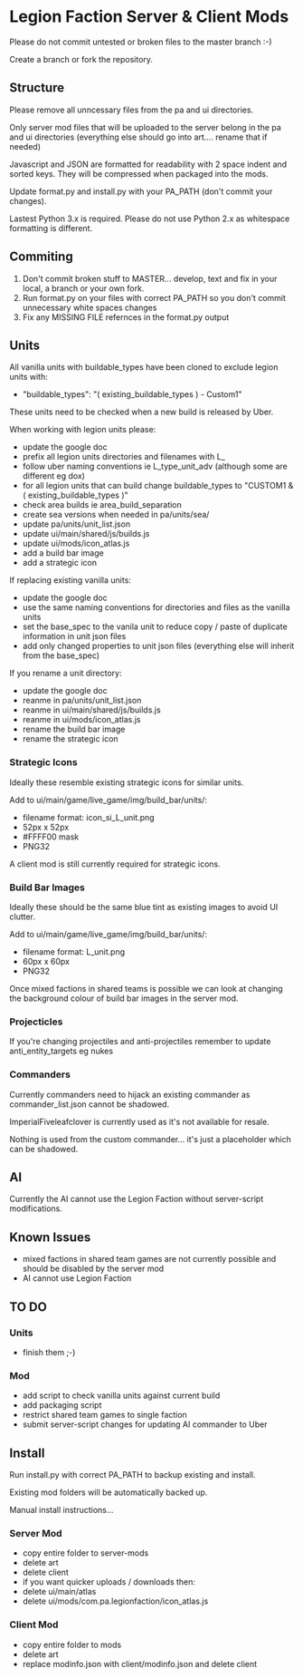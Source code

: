 # Legion Faction Server & Client Mods

Please do not commit untested or broken files to the master branch :-)

Create a branch or fork the repository.


## Structure

Please remove all unncessary files from the pa and ui directories.

Only server mod files that will be uploaded to the server belong in the pa and ui directories (everything else should go into art.... rename that if needed)

Javascript and JSON are formatted for readability with 2 space indent and sorted keys. They will be compressed when packaged into the mods.

Update format.py and install.py with your PA_PATH (don't commit your changes).

Lastest Python 3.x is required. Please do not use Python 2.x as whitespace formatting is different.


## Commiting

1. Don't commit broken stuff to MASTER... develop, text and fix in your local, a branch or your own fork.
2. Run format.py on your files with correct PA_PATH so you don't commit unnecessary white spaces changes
3. Fix any MISSING FILE refernces in the format.py output


## Units

All vanilla units with buildable_types have been cloned to exclude legion units with:

- "buildable_types": "( existing_buildable_types ) - Custom1"

These units need to be checked when a new build is released by Uber.

When working with legion units please:

- update the google doc
- prefix all legion units directories and filenames with L_
- follow uber naming conventions ie L_type_unit_adv (although some are different eg dox)
- for all legion units that can build change buildable_types to "CUSTOM1 & ( existing_buildable_types )"
- check area builds ie area_build_separation
- create sea versions when needed in pa/units/sea/
- update pa/units/unit_list.json
- update ui/main/shared/js/builds.js
- update ui/mods/icon_atlas.js
- add a build bar image 
- add a strategic icon

If replacing existing vanilla units:

- update the google doc
- use the same naming conventions for directories and files as the vanilla units
- set the base_spec to the vanila unit to reduce copy / paste of duplicate information in unit json files
- add only changed properties to unit json files (everything else will inherit from the base_spec)

If you rename a unit directory:

- update the google doc
- reanme in pa/units/unit_list.json
- reanme in ui/main/shared/js/builds.js
- reanme in ui/mods/icon_atlas.js
- rename the build bar image
- rename the strategic icon

### Strategic Icons

Ideally these resemble existing strategic icons for similar units.

Add to ui/main/game/live_game/img/build_bar/units/:

- filename format: icon_si_L_unit.png
- 52px x 52px
- #FFFF00 mask
- PNG32

A client mod is still currently required for strategic icons.


### Build Bar Images

Ideally these should be the same blue tint as existing images to avoid UI clutter.

Add to ui/main/game/live_game/img/build_bar/units/:

- filename format: L_unit.png
- 60px x 60px
- PNG32

Once mixed factions in shared teams is possible we can look at changing the background colour of build bar images in the server mod.

### Projecticles

If you're changing projectiles and anti-projectiles remember to update anti_entity_targets eg nukes

### Commanders

Currently commanders need to hijack an existing commander as commander_list.json cannot be shadowed.

ImperialFiveleafclover is currently used as it's not available for resale.

Nothing is used from the custom commander... it's just a placeholder which can be shadowed.


## AI

Currently the AI cannot use the Legion Faction without server-script modifications.


## Known Issues

- mixed factions in shared team games are not currently possible and should be disabled by the server mod
- AI cannot use Legion Faction


## TO DO

### Units

- finish them ;-)

### Mod

- add script to check vanilla units against current build
- add packaging script
- restrict shared team games to single faction
- submit server-script changes for updating AI commander to Uber


## Install

Run install.py with correct PA_PATH to backup existing and install.

Existing mod folders will be automatically backed up.

Manual install instructions...

### Server Mod

- copy entire folder to server-mods
- delete art
- delete client
- if you want quicker uploads / downloads then:
 - delete ui/main/atlas
 - delete ui/mods/com.pa.legionfaction/icon_atlas.js

### Client Mod

- copy entire folder to mods
- delete art
- replace modinfo.json with client/modinfo.json and delete client
